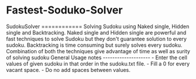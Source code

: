 # Fastest-Soduko-Solver
SudokuSolver ============  Solving Sudoku using Naked single, Hidden single and Backtracking.  Naked single and Hidden single are powerful and fast techniques to solve Sudoku but they don't guarantee solution to every sudoku. Backtracking is time consuming but surely solves every sudoku.  Combination of both the techniques give advantage of time as well as surity of solving sudoku  General Usage notes --------------------  - Enter the cell values of given sudoku in that order in the sudoku.txt file. - Fill a 0 for every vacant space. - Do no add spaces between values.
